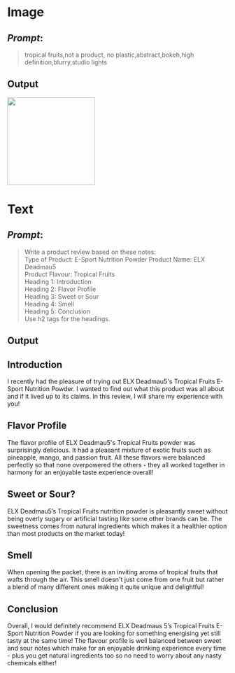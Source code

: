 # Image
## _Prompt_:
> tropical fruits,not a product, no plastic,abstract,bokeh,high definition,blurry,studio lights

## Output

<img src="https://user-images.githubusercontent.com/5329209/212089626-cc90832a-8c92-429c-b49f-8d0434990c7f.png" width="200"/>

# Text

## _Prompt_:
> Write a product review based on these notes:<br>
  Type of Product: E-Sport Nutrition Powder
> Product Name: ELX Deadmau5<br>
> Product Flavour: Tropical Fruits<br>
> Heading 1: Introduction<br>
> Heading 2: Flavor Profile<br>
> Heading 3: Sweet or Sour<br>
> Heading 4: Smell<br>
> Heading 5: Conclusion<br>
> Use h2 tags for the headings.

## Output

<h2>Introduction</h2> 
I recently had the pleasure of trying out ELX Deadmau5's Tropical Fruits E-Sport Nutrition Powder. I wanted to find out what this product was all about and if it lived up to its claims. In this review, I will share my experience with you! 

<h2>Flavor Profile</h2> 
The flavor profile of ELX Deadmau5's Tropical Fruits powder was surprisingly delicious. It had a pleasant mixture of exotic fruits such as pineapple, mango, and passion fruit. All these flavors were balanced perfectly so that none overpowered the others - they all worked together in harmony for an enjoyable taste experience overall!  

<h2>Sweet or Sour?</h2> 
ELX Deadmau5’s Tropical Fruits nutrition powder is pleasantly sweet without being overly sugary or artificial tasting like some other brands can be. The sweetness comes from natural ingredients which makes it a healthier option than most products on the market today!  

 <h2>Smell</h2> 
When opening the packet, there is an inviting aroma of tropical fruits that wafts through the air. This smell doesn't just come from one fruit but rather a blend of many different ones making it quite unique and delightful!  

 <h2>Conclusion</h3 >Overall, I would definitely recommend ELX Deadmaus 5’s Tropical Fruits E-Sport Nutrition Powder if you are looking for something energising yet still tasty at the same time! The flavour profile is well balanced between sweet and sour notes which make for an enjoyable drinking experience every time - plus you get natural ingredients too so no need to worry about any nasty chemicals either!

